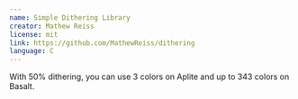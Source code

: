 ```yaml
---
name: Simple Dithering Library
creator: Mathew Reiss
license: mit
link: https://github.com/MathewReiss/dithering
language: C
---
```

With 50% dithering, you can use 3 colors on Aplite and up to 343 colors on Basalt.
